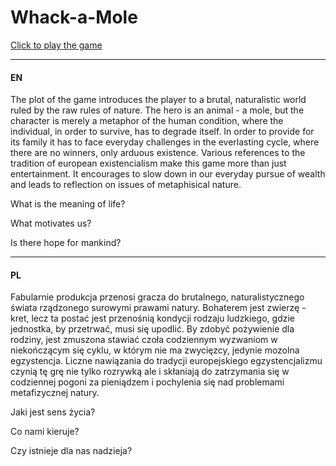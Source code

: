 # Whack-a-Mole

[Click to play the game](https://handy-crack.surge.sh/)

---

#### EN

The plot of the game introduces the player to a brutal, naturalistic world ruled by the raw rules of nature. The hero is an animal - a mole, but the character is merely a metaphor of the human condition, where the individual, in order to survive, has to degrade itself. In order to provide for its family it has to face everyday challenges in the everlasting cycle, where there are no winners, only arduous existence. Various references to the tradition of european existencialism make this game more than just entertainment. It encourages to slow down in our everyday pursue of wealth and leads to reflection on issues of metaphisical nature.

What is the meaning of life?

What motivates us?

Is there hope for mankind?

---

#### PL

Fabularnie produkcja przenosi gracza do brutalnego, naturalistycznego świata rządzonego surowymi prawami natury. Bohaterem jest zwierzę - kret, lecz ta postać jest przenośnią kondycji rodzaju ludzkiego, gdzie jednostka, by przetrwać, musi się upodlić. By zdobyć pożywienie dla rodziny, jest zmuszona stawiać czoła codziennym wyzwaniom w niekończącym się cyklu, w którym nie ma zwycięzcy, jedynie mozolna egzystencja. Liczne nawiązania do tradycji europejskiego egzystencjalizmu czynią tę grę nie tylko rozrywką ale i skłaniają do zatrzymania się w codziennej pogoni za pieniądzem i pochylenia się nad problemami metafizycznej natury.

Jaki jest sens życia?

Co nami kieruje?

Czy istnieje dla nas nadzieja?
